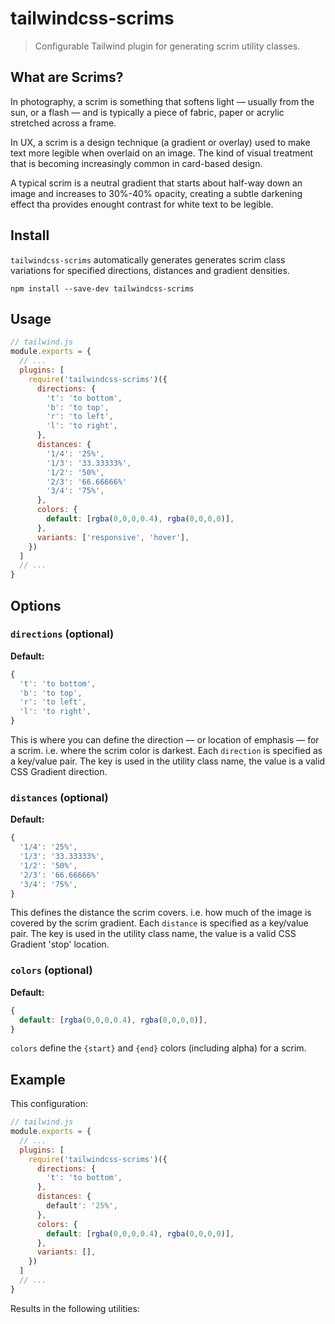# tailwindcss-scrims
> Configurable Tailwind plugin for generating scrim utility classes.

## What are Scrims?

In photography, a scrim is something that softens light — usually from the sun, or a flash — and is typically a piece of fabric, paper or acrylic stretched across a frame.

In UX, a scrim is a design technique (a gradient or overlay) used to make text more legible when overlaid on an image. The kind of visual treatment that is becoming increasingly common in card-based design.

A typical scrim is a neutral gradient that starts about half-way down an image and increases to 30%-40% opacity, creating a subtle darkening effect tha provides enought contrast for white text to be legible. 

## Install

`tailwindcss-scrims` automatically generates generates scrim class variations for specified directions, distances and gradient densities.


```
npm install --save-dev tailwindcss-scrims
```

## Usage

```js
// tailwind.js
module.exports = {
  // ...
  plugins: [
    require('tailwindcss-scrims')({
      directions: {
        't': 'to bottom',
        'b': 'to top',
        'r': 'to left',
        'l': 'to right',
      },
      distances: {
        '1/4': '25%',
        '1/3': '33.33333%',
        '1/2': '50%',
        '2/3': '66.66666%'
        '3/4': '75%',
      },
      colors: {
        default: [rgba(0,0,0,0.4), rgba(0,0,0,0)],
      },
      variants: ['responsive', 'hover'],
    })
  ]
  // ...
}
```

## Options

### `directions` (optional)

**Default:**
```js
{
  't': 'to bottom',
  'b': 'to top',
  'r': 'to left',
  'l': 'to right',
}
```

This is where you can define the direction — or location of emphasis — for a scrim. i.e. where the scrim color is darkest.
Each `direction` is specified as a key/value pair. The key is used in the utility class name, the value is a valid CSS Gradient direction.


### `distances` (optional)

**Default:**
```js
{
  '1/4': '25%',
  '1/3': '33.33333%',
  '1/2': '50%',
  '2/3': '66.66666%'
  '3/4': '75%',
}
```

This defines the distance the scrim covers. i.e. how much of the image is covered by the scrim gradient. Each `distance` is specified as a key/value pair. The key is used in the utility class name, the value is a valid CSS Gradient 'stop' location.


### `colors` (optional)

**Default:**
```js
{
  default: [rgba(0,0,0,0.4), rgba(0,0,0,0)],
}
```

`colors` define the `{start}` and `{end}` colors (including alpha) for a scrim.

## Example

This configuration:

```js
// tailwind.js
module.exports = {
  // ...
  plugins: [
    require('tailwindcss-scrims')({
      directions: {
        't': 'to bottom',
      },
      distances: {
        default': '25%',
      },
      colors: {
        default: [rgba(0,0,0,0.4), rgba(0,0,0,0)],
      },
      variants: [],
    })
  ]
  // ...
}
```
Results in the following utilities:
```css

```
